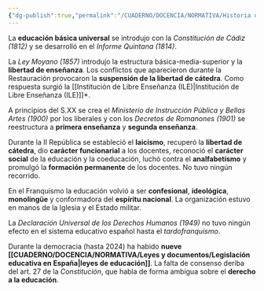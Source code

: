 ```yaml
---
{"dg-publish":true,"permalink":"/CUADERNO/DOCENCIA/NORMATIVA/Historia del Sistema Educativo Español/"}
---
```


La **educación básica universal** se introdujo con la *Constitución de Cádiz (1812)* y se desarrolló en el *Informe Quintana (1814)*.

La *Ley Moyano (1857)* introdujo la estructura básica-media-superior y la **libertad de enseñanza**. Los conflictos que aparecieron durante la Restauración provocaron la **suspensión de la libertad de cátedra**. Como respuesta surgió la [[Institución de Libre Enseñanza (ILE)\|Institución de Libre Enseñanza (ILE)]]*.

A principios del S.XX se crea el *Ministerio de Instrucción Pública y Bellas Artes (1900)* por los liberales y con los *Decretos de Romanones (1901)* se reestructura a **primera enseñanza** y **segunda enseñanza**.

Durante la II República se estableció el **laicismo**, recuperó la **libertad de cátedra**, dio **carácter funcionarial** a los docentes, reconoció el **carácter social** de la educación y la coeducación, luchó contra el **analfabetismo** y promulgó la **formación permanente** de los docentes. No tuvo ningún recorrido.

En el Franquismo la educación volvió a ser **confesional**, **ideológica**, **monolingüe** y conformadora del **espíritu nacional**. La organización estuvo en manos de la Iglesia y el Estado militar.

La *Declaración Universal de los Derechos Humanos (1949)* no tuvo ningún efecto en el sistema educativo español hasta el *tardofranquismo*.

Durante la democracia (hasta 2024) ha habido **nueve [[CUADERNO/DOCENCIA/NORMATIVA/Leyes y documentos/Legislación educativa en España\|leyes de educación]]**. La falta de consenso deriba del art. 27 de la *Constitución*, que habla de forma ambigua sobre el **derecho a la educación**. 

